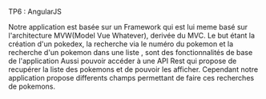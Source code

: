 TP6 : AngularJS



Notre application est basée sur un Framework qui est lui meme basé sur l'architecture MVW(Model Vue Whatever),
derivée du MVC.
Le but étant la création d'un pokedex, la recherche via le numéro du pokemon et 
la recherche d'un pokemon dans une liste , sont des fonctionnalités de base de l'application
Aussi pouvoir accéder à une API Rest qui propose de recupérer la liste des pokemons et de pouvoir  les 
afficher.
Cependant notre application propose differents champs permettant de faire ces recherches de pokemons.